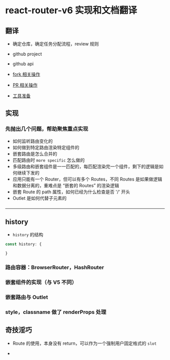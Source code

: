 # react-router-v6 实现和文档翻译

## 翻译

- 确定仓库，确定任务分配流程，review 规则
- github project
- github api

- [fork 相关操作](https://docs.github.com/en/pull-requests/collaborating-with-pull-requests/working-with-forks/syncing-a-fork)

- [PR 相关操作](https://juejin.cn/post/6844903821521469448)

- [工具准备](https://blog.csdn.net/Jin_Kwok/article/details/104350548)

## 实现

### 先抛出几个问题，帮助聚焦重点实现

- 如何监听路由变化的
- 如何做到特定路由渲染特定组件的
- 嵌套路由是怎么合并的
- 匹配路由时 `more specific` 怎么做的
- 多级路由和嵌套组件是一一匹配的，每匹配渲染完一个组件，剩下的逻辑是如何继续下发的
- 应用只能有一个 Router，但可以有多个 Routes，不同 Routes 是如果做逻辑和数据分离的，重难点是 “嵌套的 Routes” 的渲染逻辑
- 嵌套 Route 的 path 属性，如何已经为什么检查是否 '/' 开头
- Outlet 是如何代替子元素的

###

---

## history

- `history` 的结构

```js
const history: {

}
```

### 路由容器：BrowserRouter，HashRouter

### 嵌套组件的实现（与 V5 不同）

### 嵌套路由与 Outlet

### style，classname 做了 renderProps 处理

## 奇技淫巧

- Route 的使用，本身没有 return，可以作为一个强制用户固定格式的 `slot`

-
